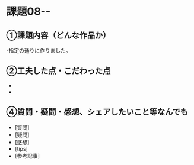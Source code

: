 # 課題08--

## ①課題内容（どんな作品か）
-指定の通りに作りました。 

## ②工夫した点・こだわった点
- 
- 
## ④質問・疑問・感想、シェアしたいこと等なんでも
- [質問]
- [疑問]
- [感想]
- [tips]
- [参考記事]
